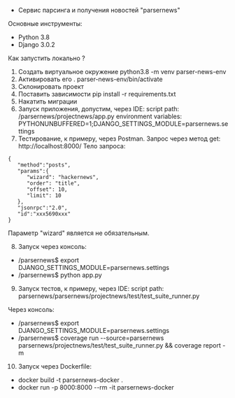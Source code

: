 * Сервис парсинга и получения новостей "parsernews"

Основные инструменты:
- Python 3.8
- Django 3.0.2

Как запустить локально ?

1) Создать виртуальное окружение
python3.8 -m venv parser-news-env
2) Активировать его
. parser-news-env/bin/activate
3) Склонировать проект
4) Поставить зависимости
pip install -r requirements.txt
5) Накатить миграции
6) Запуск приложения, допустим, через IDE: 
script path: /parsernews/projectnews/app.py
environment variables: PYTHONUNBUFFERED=1;DJANGO_SETTINGS_MODULE=parsernews.settings
7) Тестирование, к примеру, через Postman. 
Запрос через метод get: http://localhost:8000/
Тело запроса:
``` 
{
   "method":"posts",
   "params":{
      "wizard": "hackernews",
      "order": "title",
      "offset": 10,
      "limit": 10
   },
   "jsonrpc":"2.0",
   "id":"xxx5690xxx"
}
```
Параметр "wizard" является не обязательным.

8) Запуск через консоль:
- /parsernews$ export DJANGO_SETTINGS_MODULE=parsernews.settings
- /parsernews$ python app.py

9) Запуск тестов, к примеру, через IDE:
script path: parsernews/parsernews/projectnews/test/test_suite_runner.py

Через консоль:

- /parsernews$ export DJANGO_SETTINGS_MODULE=parsernews.settings
- /parsernews$ coverage run --source=parsernews  parsernews/projectnews/test/test_suite_runner.py && coverage report -m

10) Запуск через Dockerfile:
- docker build -t parsernews-docker .
- docker run -p 8000:8000 --rm -it parsernews-docker
